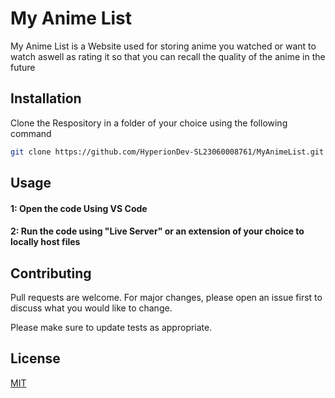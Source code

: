 # My Anime List

My Anime List is a Website used for storing anime you watched or want to watch aswell as rating it so that you can recall the quality of the anime in the future

## Installation

Clone the Respository in a folder of your choice using the following command

```bash
git clone https://github.com/HyperionDev-SL23060008761/MyAnimeList.git
```

## Usage

#### 1: Open the code Using VS Code

#### 2: Run the code using "Live Server" or an extension of your choice to locally host files

## Contributing

Pull requests are welcome. For major changes, please open an issue first
to discuss what you would like to change.

Please make sure to update tests as appropriate.

## License

[MIT](https://choosealicense.com/licenses/mit/)
